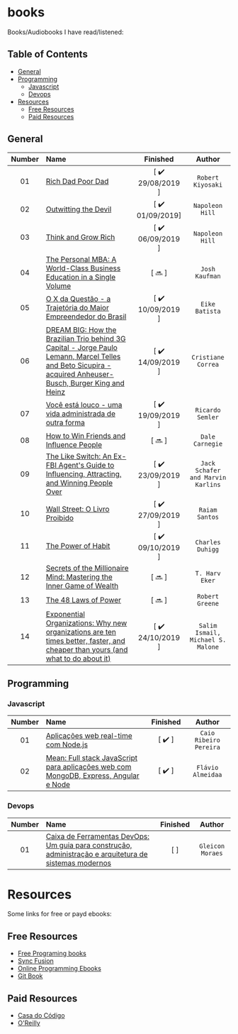 # books

Books/Audiobooks I have read/listened:

## Table of Contents

<!--
	generated by readme-toc
	npm i -g readme-toc
	to generate just run `toc`
-->

<!-- toc -->

- [General](#general)
- [Programming](#programming)
  - [Javascript](#javascript)
  - [Devops](#devops)
- [Resources](#resources)
  - [Free Resources](#free-resources)
  - [Paid Resources](#paid-resources)

<!-- toc stop -->

## General

| Number | Name                                                                                                                                                                                                                                                 |             Finished              |              Author               |
| :----: | :--------------------------------------------------------------------------------------------------------------------------------------------------------------------------------------------------------------------------------------------------- | :-------------------------------: | :-------------------------------: |
|   01   | [Rich Dad Poor Dad]()                                                                                                                                                                                                                                | [ :heavy_check_mark: 29/08/2019 ] |         `Robert Kiyosaki`         |
|   02   | [Outwitting the Devil]()                                                                                                                                                                                                                             | [ :heavy_check_mark: 01/09/2019]  |          `Napoleon Hill`          |
|   03   | [Think and Grow Rich]()                                                                                                                                                                                                                              | [ :heavy_check_mark: 06/09/2019 ] |          `Napoleon Hill`          |
|   04   | [The Personal MBA: A World-Class Business Education in a Single Volume]()                                                                                                                                                                            |            [ :soon: ]             |          `Josh Kaufman`           |
|   05   | [O X da Questão - a Trajetória do Maior Empreendedor do Brasil](https://www.amazon.com.br/X-Quest%C3%A3o-Eike-Batista/dp/857542663X)                                                                                                                 | [ :heavy_check_mark: 10/09/2019 ] |          `Eike Batista`           |
|   06   | [DREAM BIG: How the Brazilian Trio behind 3G Capital - Jorge Paulo Lemann, Marcel Telles and Beto Sicupira - acquired Anheuser-Busch, Burger King and Heinz](https://www.amazon.com/DREAM-BIG-Brazilian-Sicupira-Anheuser-Busch-ebook/dp/B00JUWYGDQ) | [ :heavy_check_mark: 14/09/2019 ] |        `Cristiane Correa`         |
|   07   | [Você está louco - uma vida administrada de outra forma](https://www.amazon.com.br/Voc%C3%AA-Louco-Administrada-Outra-Forma/dp/8532520944)                                                                                                           | [ :heavy_check_mark: 19/09/2019 ] |         `Ricardo Semler`          |
|   08   | [How to Win Friends and Influence People](https://www.amazon.com.br/How-Win-Friends-Influence-People/dp/0671027034)                                                                                                                                  |            [ :soon: ]             |          `Dale Carnegie`          |
|   09   | [The Like Switch: An Ex-FBI Agent's Guide to Influencing, Attracting, and Winning People Over](https://www.amazon.com.br/Like-Switch-Influencing-Attracting-Winning-ebook/dp/B00IWTWO8C)                                                             | [ :heavy_check_mark: 23/09/2019 ] | `Jack Schafer and Marvin Karlins` |
|   10   | [Wall Street: O Livro Proibido](https://www.amazon.com.br/Wall-Street-Livro-Proibido-Ebook-ebook/dp/B01BCHOXUC)                                                                                                                                      | [ :heavy_check_mark: 27/09/2019 ] |          `Raiam Santos`           |
|   11   | [The Power of Habit](https://www.amazon.com/Power-Habit-What-Life-Business/dp/081298160X)                                                                                                                                                            | [ :heavy_check_mark: 09/10/2019 ] |         `Charles Duhigg`          |
|   12   | [Secrets of the Millionaire Mind: Mastering the Inner Game of Wealth](https://www.amazon.com.br/Secrets-Millionaire-Mind-Mastering-Wealth/dp/0060763280)                                                                                             |            [ :soon: ]             |          `T. Harv Eker`           |
|   13   | [The 48 Laws of Power](https://www.amazon.com/48-Laws-Power-Robert-Greene/dp/0140280197)                                                                                                                                                             |            [ :soon: ]             |          `Robert Greene`          |
|   14   | [Exponential Organizations: Why new organizations are ten times better, faster, and cheaper than yours (and what to do about it)](https://www.amazon.com/Exponential-Organizations-organizations-better-cheaper-ebook/dp/B00OO8ZGC6)                 | [ :heavy_check_mark: 24/10/2019 ] | `Salim Ismail, Michael S. Malone` |

<!--
| 15 | []() | [ :soon: ] | `` |
| 16 | []() | [ :soon: ] | `` |
| 17 | []() | [ :soon: ] | `` |
| 18 | []() | [ :soon: ] | `` |
| 19 | []() | [ :soon: ] | `` |
| 20 | []() | [ :soon: ] | `` |
| 21 | []() | [ :soon: ] | `` |
| 22 | []() | [ :soon: ] | `` |
| 23 | []() | [ :soon: ] | `` |
| 24 | []() | [ :soon: ] | `` |
| 25 | []() | [ :soon: ] | `` |

-->

## Programming

### Javascript

| Number | Name                                                                                                                                       |        Finished        |         Author         |
| :----: | :----------------------------------------------------------------------------------------------------------------------------------------- | :--------------------: | :--------------------: |
|   01   | [Aplicações web real-time com Node.js](http://www.casadocodigo.com.br/products/livro-nodejs)                                               | [ :heavy_check_mark: ] | `Caio Ribeiro Pereira` |
|   02   | [Mean: Full stack JavaScript para aplicações web com MongoDB, Express, Angular e Node](http://www.casadocodigo.com.br/products/livro-mean) | [ :heavy_check_mark: ] |   `Flávio Almeidaa`    |

### Devops

| Number | Name                                                                                                                                                                       | Finished |      Author      |
| :----: | :------------------------------------------------------------------------------------------------------------------------------------------------------------------------- | :------: | :--------------: |
|   01   | [Caixa de Ferramentas DevOps: Um guia para construção, administração e arquitetura de sistemas modernos](http://www.casadocodigo.com.br/products/livro-ferramentas-devops) |   [ ]    | `Gleicon Moraes` |

# Resources

Some links for free or payd ebooks:

## Free Resources

- [Free Programing books](https://github.com/vhf/free-programming-books)
- [Sync Fusion](http://www.syncfusion.com/resources/techportal/ebooks)
- [Online Programming Ebooks](http://www.onlineprogrammingbooks.com/)
- [Git Book](https://www.gitbook.com/explore)

## Paid Resources

- [Casa do Código](http://www.casadocodigo.com.br/)
- [O'Reilly](http://www.oreilly.com/)

